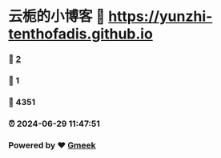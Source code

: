# 云栀的小博客 :link: https://yunzhi-tenthofadis.github.io 
### :page_facing_up: [2](https://yunzhi-tenthofadis.github.io/tag.html) 
### :speech_balloon: 1 
### :hibiscus: 4351 
### :alarm_clock: 2024-06-29 11:47:51 
### Powered by :heart: [Gmeek](https://github.com/Meekdai/Gmeek)
